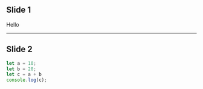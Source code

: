 
## Slide 1

Hello

---

## Slide 2

```js [1-2|3|4]
let a = 10;
let b = 20;
let c = a + b
console.log(c);
```